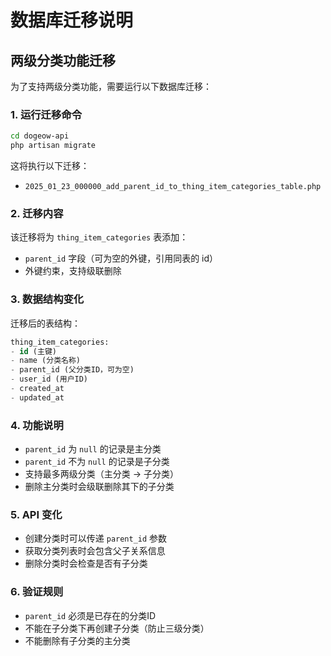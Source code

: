 # 数据库迁移说明

## 两级分类功能迁移

为了支持两级分类功能，需要运行以下数据库迁移：

### 1. 运行迁移命令

```bash
cd dogeow-api
php artisan migrate
```

这将执行以下迁移：
- `2025_01_23_000000_add_parent_id_to_thing_item_categories_table.php`

### 2. 迁移内容

该迁移将为 `thing_item_categories` 表添加：
- `parent_id` 字段（可为空的外键，引用同表的 id）
- 外键约束，支持级联删除

### 3. 数据结构变化

迁移后的表结构：
```sql
thing_item_categories:
- id (主键)
- name (分类名称)
- parent_id (父分类ID，可为空)
- user_id (用户ID)
- created_at
- updated_at
```

### 4. 功能说明

- `parent_id` 为 `null` 的记录是主分类
- `parent_id` 不为 `null` 的记录是子分类
- 支持最多两级分类（主分类 -> 子分类）
- 删除主分类时会级联删除其下的子分类

### 5. API 变化

- 创建分类时可以传递 `parent_id` 参数
- 获取分类列表时会包含父子关系信息
- 删除分类时会检查是否有子分类

### 6. 验证规则

- `parent_id` 必须是已存在的分类ID
- 不能在子分类下再创建子分类（防止三级分类）
- 不能删除有子分类的主分类